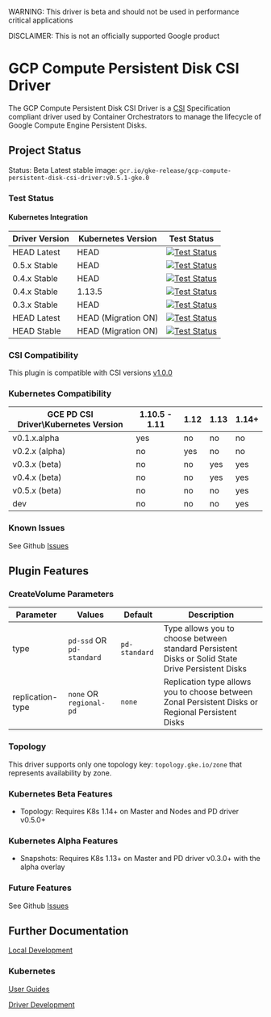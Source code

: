 WARNING: This driver is beta and should not be used in performance critical applications

DISCLAIMER: This is not an officially supported Google product

# GCP Compute Persistent Disk CSI Driver

The GCP Compute Persistent Disk CSI Driver is a
[CSI](https://github.com/container-storage-interface/spec/blob/master/spec.md)
Specification compliant driver used by Container Orchestrators to manage the
lifecycle of Google Compute Engine Persistent Disks.

## Project Status
Status: Beta
Latest stable image: `gcr.io/gke-release/gcp-compute-persistent-disk-csi-driver:v0.5.1-gke.0`

### Test Status

#### Kubernetes Integration

| Driver Version | Kubernetes Version | Test Status |
|----------------|--------------------|-------------|
| HEAD Latest | HEAD | [<img alt="Test Status" src="https://testgrid.k8s.io/q/summary/sig-gcp-compute-persistent-disk-csi-driver/Kubernetes%20Master%20Driver%20Latest/tests_status" />](https://testgrid.k8s.io/sig-gcp-compute-persistent-disk-csi-driver#Kubernetes%20Master%20Driver%20Latest) |
| 0.5.x Stable | HEAD | [<img alt="Test Status" src="https://testgrid.k8s.io/q/summary/sig-gcp-compute-persistent-disk-csi-driver/Kubernetes%20Master%20Driver%20Release%200.5/tests_status" />](https://testgrid.k8s.io/sig-gcp-compute-persistent-disk-csi-driver#Kubernetes%20Master%20Driver%20Release%200.5) |
| 0.4.x Stable | HEAD | [<img alt="Test Status" src="https://testgrid.k8s.io/q/summary/sig-gcp-compute-persistent-disk-csi-driver/Kubernetes%20Master%20Driver%20Release%200.4/tests_status" />](https://testgrid.k8s.io/sig-gcp-compute-persistent-disk-csi-driver#Kubernetes%20Master%20Driver%20Release%200.4) |
| 0.4.x Stable | 1.13.5 | [<img alt="Test Status" src="https://testgrid.k8s.io/q/summary/sig-gcp-compute-persistent-disk-csi-driver/Kubernetes%20v1.13.5%20Driver%20Release%200.4/tests_status" />](https://testgrid.k8s.io/sig-gcp-compute-persistent-disk-csi-driver#Kubernetes%20v1.13.5%20Driver%20Release%200.4) |
| 0.3.x Stable | HEAD | [<img alt="Test Status" src="https://testgrid.k8s.io/q/summary/sig-gcp-compute-persistent-disk-csi-driver/Kubernetes%20Master%20Driver%20Release%200.3/tests_status" />](https://testgrid.k8s.io/sig-gcp-compute-persistent-disk-csi-driver#Kubernetes%20Master%20Driver%20Release%200.3) |
| HEAD Latest | HEAD (Migration ON) | [<img alt="Test Status" src="https://testgrid.k8s.io/q/summary/sig-gcp-compute-persistent-disk-csi-driver/Migration%20Kubernetes%20Master%20Driver%20Latest/tests_status" />](https://testgrid.k8s.io/sig-gcp-compute-persistent-disk-csi-driver#Migration%20Kubernetes%20Master%20Driver%20Latest) |
| HEAD Stable | HEAD (Migration ON) | [<img alt="Test Status" src="https://testgrid.k8s.io/q/summary/sig-gcp-compute-persistent-disk-csi-driver/Migration%20Kubernetes%20Master%20Driver%20Stable/tests_status" />](https://testgrid.k8s.io/sig-gcp-compute-persistent-disk-csi-driver#Migration%20Kubernetes%20Master%20Driver%20Stable) |


### CSI Compatibility

This plugin is compatible with CSI versions [v1.0.0](https://github.com/container-storage-interface/spec/blob/v1.0.0/spec.md)

### Kubernetes Compatibility

| GCE PD CSI Driver\Kubernetes Version | 1.10.5 - 1.11 | 1.12 | 1.13 | 1.14+
|--------------------------------------|---------------|------|------|------|
| v0.1.x.alpha                         | yes           | no   | no   | no   |
| v0.2.x (alpha)                       | no            | yes  | no   | no   |
| v0.3.x (beta)                        | no            | no   | yes  | yes  |
| v0.4.x (beta)                        | no            | no   | yes  | yes  |
| v0.5.x (beta)                        | no            | no   | no   | yes  |
| dev                                  | no            | no   | no   | yes  |

### Known Issues

See Github [Issues](https://github.com/kubernetes-sigs/gcp-compute-persistent-disk-csi-driver/issues)

## Plugin Features

### CreateVolume Parameters

| Parameter        | Values                    | Default       | Description                                                                                        |
|------------------|---------------------------|---------------|----------------------------------------------------------------------------------------------------|
| type             | `pd-ssd` OR `pd-standard` | `pd-standard` | Type allows you to choose between standard Persistent Disks  or Solid State Drive Persistent Disks |
| replication-type | `none` OR `regional-pd`   | `none`        | Replication type allows you to choose between Zonal Persistent Disks or Regional Persistent Disks  |

### Topology

This driver supports only one topology key:
`topology.gke.io/zone`
that represents availability by zone.

### Kubernetes Beta Features

* Topology: Requires K8s 1.14+ on Master and Nodes and PD driver v0.5.0+

### Kubernetes Alpha Features

* Snapshots: Requires K8s 1.13+ on Master and PD driver v0.3.0+ with the alpha
  overlay

### Future Features

See Github [Issues](https://github.com/kubernetes-sigs/gcp-compute-persistent-disk-csi-driver/issues)

## Further Documentation

[Local Development](docs/local-development.md)

### Kubernetes

[User Guides](docs/kubernetes/user-guides)

[Driver Development](docs/kubernetes/development.md)
